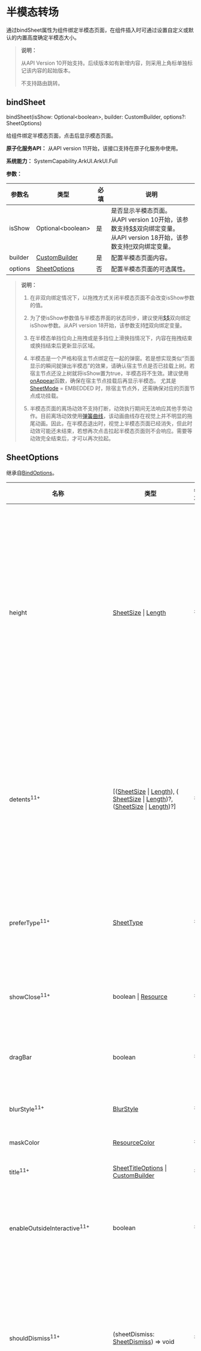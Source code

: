 # 半模态转场

通过bindSheet属性为组件绑定半模态页面，在组件插入时可通过设置自定义或默认的内置高度确定半模态大小。

>  **说明：**
>
>  从API Version 10开始支持。后续版本如有新增内容，则采用上角标单独标记该内容的起始版本。
>
>  不支持路由跳转。

## bindSheet

bindSheet(isShow: Optional\<boolean\>, builder: CustomBuilder, options?: SheetOptions)

给组件绑定半模态页面，点击后显示模态页面。

**原子化服务API：** 从API version 11开始，该接口支持在原子化服务中使用。

**系统能力：** SystemCapability.ArkUI.ArkUI.Full

**参数：** 

| 参数名  | 类型                                        | 必填 | 说明                                                         |
| ------- | ------------------------------------------- | ---- | ------------------------------------------------------------ |
| isShow  | Optional\<boolean\>                          | 是   | 是否显示半模态页面。<br/>从API version 10开始，该参数支持[$$](../../../ui/state-management/arkts-two-way-sync.md)双向绑定变量。<br />从API version 18开始，该参数支持[!!](../../../ui/state-management/arkts-new-binding.md#组件参数双向绑定)双向绑定变量。|
| builder | [CustomBuilder](ts-types.md#custombuilder8) | 是   | 配置半模态页面内容。                                         |
| options | [SheetOptions](#sheetoptions)               | 否   | 配置半模态页面的可选属性。                                   |

> **说明：**
>
> 1. 在非双向绑定情况下，以拖拽方式关闭半模态页面不会改变isShow参数的值。
>
> 2. 为了使isShow参数值与半模态界面的状态同步，建议使用[$$](../../../ui/state-management/arkts-two-way-sync.md)双向绑定isShow参数。从API version 18开始，该参数支持[!!](../../../ui/state-management/arkts-new-binding.md#组件参数双向绑定)双向绑定变量。
>
> 3. 在半模态单挡位向上拖拽或是多挡位上滑换挡情况下，内容在拖拽结束或换挡结束后更新显示区域。
>
> 4. 半模态是一个严格和宿主节点绑定在一起的弹窗。若是想实现类似“页面显示的瞬间就弹出半模态”的效果，请确认宿主节点是否已挂载上树。若宿主节点还没上树就将isShow置为true，半模态将不生效。建议使用[onAppear](ts-universal-events-show-hide.md#onappear)函数，确保在宿主节点挂载后再显示半模态。
> 尤其是 [SheetMode](#sheetmode12枚举说明) = EMBEDDED 时，除宿主节点外，还需确保对应的页面节点成功挂载。
>
> 5. 半模态页面的离场动效不支持打断，动效执行期间无法响应其他手势动作。目前离场动效使用[弹簧曲线](../../../ui/arkts-spring-curve.md)，该动画曲线存在视觉上并不明显的拖尾动画。因此，在半模态退出时，视觉上半模态页面已经消失，但此时动效可能还未结束，若想再次点击拉起半模态页面则不会响应。需要等动效完全结束后，才可以再次拉起。
>
## SheetOptions

继承自[BindOptions](#bindoptions)。

| 名称              | 类型                                       | 必填   | 说明              |
| --------------- | ---------------------------------------- | ---- | --------------- |
| height          | [SheetSize](#sheetsize枚举说明)&nbsp;\|&nbsp;[Length](ts-types.md#length) | 否    | 半模态高度，默认是LARGE。<br/>**说明：**<br/>API version 12之前，底部弹窗横屏时该属性设置无效，高度为距离屏幕顶部8vp。<br/>API version 12开始，底部弹窗横屏时该属性设置生效，最大高度为距离屏幕顶部8vp。<br/>API version 14开始，底部弹窗横屏时，无状态栏则最大高度为距离屏幕顶部8vp，有状态栏则最大高度为距离状态栏8vp。<br/>底部弹窗时，当设置detents时，该属性设置无效。<br/>底部弹窗竖屏时，最大高度为距离状态栏8vp。<br />居中弹窗和跟手弹窗设置类型为SheetSize.LARGE和SheetSize.MEDIUM无效，显示默认高度560vp。居中弹窗和跟手弹窗最小高度为320vp，最大高度为窗口短边的90%。当使用Length设置的高度和使用SheetSize.FIT_CONTENT自适应的高度大于最大高度，则显示最大高度，小于最小高度，则显示最小高度。<br/>**原子化服务API：** 从API version 11开始，该接口支持在原子化服务中使用。 |
| detents<sup>11+</sup> | [([SheetSize](#sheetsize枚举说明) \| [Length](ts-types.md#length)), ( [SheetSize](#sheetsize枚举说明) \| [Length](ts-types.md#length))?, ([SheetSize](#sheetsize枚举说明) \| [Length](ts-types.md#length))?] | 否 | 半模态页面的切换高度档位。<br/>**说明：**<br/>从API version 12开始，底部弹窗横屏时该属性设置生效。<br/>底部弹窗竖屏生效，元组中第一个高度为初始高度。<br />面板可跟手滑动切换档位，松手后是否滑动至目标档位有两个判断条件：速度和距离。速度超过阈值，则执行滑动至与手速方向一致的目标档位；速度小于阈值，则引入距离判断条件，当位移距离>当前位置与目标位置的1/2，滑动至与手速方向一致的目标档位，位移距离当前位置与目标位置的1/2，返回至当前档位。速度阈值：1000，距离阈值：50%。<br/>**原子化服务API：** 从API version 12开始，该接口支持在原子化服务中使用。 |
| preferType<sup>11+</sup> | [SheetType](#sheettype11枚举说明) | 否 | 半模态页面的样式。<br/>**说明：**<br/>半模态在不同窗口所支持的显示类型：<br/>1. 宽度 < 600vp：底部。<br/>2. 600vp <= 宽度 < 840vp：底部、居中、跟手。默认居中样式。<br/>3. 宽度 >= 840vp：底部、居中、跟手。默认跟手样式。<br/>**原子化服务API：** 从API version 12开始，该接口支持在原子化服务中使用。 |
| showClose<sup>11+</sup> | boolean \| [Resource](ts-types.md#resource) | 否 | 是否显示关闭图标，默认显示。<br/> 2in1设备默认无按钮底板。<br/>**说明：**<br/>Resource需要为boolean类型。<br/>**原子化服务API：** 从API version 12开始，该接口支持在原子化服务中使用。 |
| dragBar         | boolean                                  | 否    | 是否显示控制条。<br/>**说明：**<br/>半模态面板的detents属性设置多个不同高度并且设置生效时，默认显示控制条。否则不显示控制条。<br/>**原子化服务API：** 从API version 11开始，该接口支持在原子化服务中使用。 |
| blurStyle<sup>11+</sup> | [BlurStyle](ts-universal-attributes-background.md#blurstyle9) | 否 | 半模态面板的模糊背景。默认无模糊背景。<br/>**原子化服务API：** 从API version 12开始，该接口支持在原子化服务中使用。 |
| maskColor | [ResourceColor](ts-types.md#resourcecolor) | 否 | 半模态页面的背景蒙层颜色。<br/>**原子化服务API：** 从API version 11开始，该接口支持在原子化服务中使用。 |
| title<sup>11+</sup> | [SheetTitleOptions](#sheettitleoptions11) \| [CustomBuilder](ts-types.md#custombuilder8) | 否 | 半模态面板的标题。<br/>**原子化服务API：** 从API version 12开始，该接口支持在原子化服务中使用。 |
| enableOutsideInteractive<sup>11+</sup> | boolean | 否 | 半模态所在页面是否允许交互。<br/>**说明：**<br/>设置为true时允许交互，不显示蒙层；设置为false时不允许交互，显示蒙层；若不进行设置，默认底部弹窗与居中弹窗不允许交互，跟手弹窗允许交互。当设置为true时，maskColor设置无效。<br/>**原子化服务API：** 从API version 12开始，该接口支持在原子化服务中使用。 |
| shouldDismiss<sup>11+</sup> | (sheetDismiss: [SheetDismiss](#sheetdismiss11)) => void | 否 | 半模态页面交互式关闭回调函数。<br/>**说明：**<br/>当用户执行下拉关闭、触发back事件、点击遮罩层关闭或关闭按钮的交互操作时，如果已注册回调函数，模态窗口将不会立即关闭。要关闭半模态，需在回调函数中调用shouldDismiss.dismiss()方法来实现。<br/>如果不注册该回调函数，则用户执行下拉关闭、触发back事件、点击遮罩层关闭或关闭按钮的交互操作时，正常关闭半模态，无其他行为。<br/>建议在[二次确认](../../../ui/arkts-sheet-page.md#二次确认能力)场景使用。<br/>**原子化服务API：** 从API version 12开始，该接口支持在原子化服务中使用。 |
| onWillDismiss<sup>12+</sup> | [DismissSheetAction](#dismisssheetaction12) | 否    | 半模态页面的交互式关闭回调函数允许开发者注册，以获取关闭操作的类型，并决定是否关闭半模态状态。<br/>**说明：**<br />当用户触发关闭操作时，若已注册回调函数，则不会立即关闭页面，而是由开发者通过回调函数中的[reason](../js-apis-promptAction.md#dismissreason12枚举说明)参数判断关闭操作的类型，进而根据具体原因自主选择是否关闭半模态页面。<br/>如果不注册该回调函数，则用户执行关闭操作时，正常关闭半模态，无其他行为。<br />在onWillDismiss回调中，不能再做onWillDismiss拦截。<br />建议在[二次确认](../../../ui/arkts-sheet-page.md#二次确认能力)场景使用。<br />**原子化服务API：** 从API version 12开始，该接口支持在原子化服务中使用。|
| onWillSpringBackWhenDismiss<sup>12+</sup> | [SpringBackAction](#springbackaction12) | 否    | 半模态页面交互式关闭前控制回弹函数允许开发者注册，以控制半模态页面交互式关闭时的回弹效果。<br/>**说明：**<br />当用户触发执行下拉关闭操作并同时注册该回调函数与shouldDimiss或onWillDismiss时，由开发者控制下滑关闭时是否回弹。在回调函数中可以通过调用springBack来实现回弹效果。也可以通过不调用springBack来取消回弹效果。<br />若不注册该回调函数，但注册shouldDimiss或onWillDismiss时，则默认在下滑关闭时，会触发回弹效果，回弹后再根据shouldDimiss或onWillDismiss内的回调行为决定半模态是否关闭。<br />如果不注册该回调函数，且未注册shouldDimiss或onWillDismiss时，默认在下滑关闭时，触发半模态关闭。<br />**原子化服务API：** 从API version 12开始，该接口支持在原子化服务中使用。 |
| onHeightDidChange<sup>12+</sup> | Callback&lt;number&gt; | 否 | 半模态页面高度变化回调函数。<br/>**说明：**<br/>底部弹窗时，只有档位变化和拖拽跟手才返回每一帧高度，拉起半模态和避让软键盘只返回最后的高度，其他弹窗只在半模态拉起返回最后高度。<br/>返回值为px。 <br/>**原子化服务API：** 从API version 12开始，该接口支持在原子化服务中使用。|
| onDetentsDidChange<sup>12+</sup> | Callback&lt;number&gt; | 否 | 半模态页面档位变化回调函数。<br/>**说明：**<br/>底部弹窗时，档位变化返回最后的高度。<br/>返回值为px。 <br/>**原子化服务API：** 从API version 12开始，该接口支持在原子化服务中使用。|
| onWidthDidChange<sup>12+</sup> | Callback&lt;number&gt; | 否 | 半模态页面宽度变化回调函数。<br/>**说明：**<br/>宽度变化时返回最后的宽度。<br/>返回值为px。 <br/>**原子化服务API：** 从API version 12开始，该接口支持在原子化服务中使用。|
| onTypeDidChange<sup>12+</sup> | Callback&lt;[SheetType](#sheettype11枚举说明)&gt; | 否 | 半模态页面形态变化回调函数。<br/>**说明：**<br/>形态变化时返回最后的形态。<br/>**原子化服务API：** 从API version 12开始，该接口支持在原子化服务中使用。|
| borderWidth<sup>12+</sup> | [Dimension](ts-types.md#dimension10)&nbsp;\|&nbsp;[EdgeWidths](ts-types.md#edgewidths9)&nbsp;\|&nbsp;[LocalizedEdgeWidths](ts-types.md#localizededgewidths12)<sup>12+</sup>  | 否 | 设置半模态页面的边框宽度。<br />可分别设置4个边框宽度。<br />默认值：0<br /> 百分比参数方式：以父元素半模态页面宽的百分比来设置半模态页面的边框宽度。<br />当半模态页面左边框和右边框大于半模态页面宽度，半模态页面上边框和下边框大于半模态页面高度，显示可能不符合预期。<br />**说明：**<br />底部弹窗时，底部边框宽度设置无效。 <br/>**原子化服务API：** 从API version 12开始，该接口支持在原子化服务中使用。 |
| borderColor<sup>12+</sup> | [ResourceColor](ts-types.md#resourcecolor)&nbsp;\|&nbsp;[EdgeColors](ts-types.md#edgecolors9)&nbsp;\|&nbsp;[LocalizedEdgeColors](ts-types.md#localizededgecolors12)<sup>12+</sup>  | 否 | 设置半模态页面的边框颜色。<br/>默认值：Color.Black<br/> 如果使用borderColor属性，需要和borderWidth属性一起使用。 <br />**说明：**<br />底部弹窗时，底部边框颜色设置无效。 <br/>**原子化服务API：** 从API version 12开始，该接口支持在原子化服务中使用。 |
| borderStyle<sup>12+</sup> | [BorderStyle](ts-appendix-enums.md#borderstyle)&nbsp;\|&nbsp;[EdgeStyles](ts-types.md#edgestyles9)  | 否 | 设置半模态页面的边框样式。<br/>默认值：BorderStyle.Solid<br/>如果使用borderStyle属性，需要和borderWidth属性一起使用。 <br />**说明：**<br />底部弹窗时，底部边框样式设置无效。 <br/>**原子化服务API：** 从API version 12开始，该接口支持在原子化服务中使用。 |
| width<sup>12+</sup> | [Dimension](ts-types.md#dimension10)   | 否 | 设置半模态页面的宽度。<br /> 百分比参数方式：以父元素宽的百分比来设置半模态页面的宽度。<br/>**原子化服务API：** 从API version 12开始，该接口支持在原子化服务中使用。|
| shadow<sup>12+</sup> | [ShadowOptions](ts-universal-attributes-image-effect.md#shadowoptions对象说明)&nbsp;\|&nbsp;[ShadowStyle](ts-universal-attributes-image-effect.md#shadowstyle10枚举说明)   | 否 | 设置半模态页面的阴影。<br />2in1设备默认值：ShadowStyle.OUTER_FLOATING_SM。 <br/>**原子化服务API：** 从API version 12开始，该接口支持在原子化服务中使用。|
| uiContext<sup>12+</sup> | [UIContext](../js-apis-arkui-UIContext.md#uicontext)   | 否 | 在UIContext实例对应的窗口中显示半模态。<br />**说明：**<br />使用[openBindSheet](../js-apis-arkui-UIContext.md#openbindsheet12)启动的半模态页面，不支持设置、更新该属性。<br/>**原子化服务API：** 从API version 12开始，该接口支持在原子化服务中使用。|
| mode<sup>12+</sup> | [SheetMode](#sheetmode12枚举说明)   | 否 | 设置半模态页面的显示层级。<br/>默认值：SheetMode.OVERLAY<br />**说明：**<br /> 1. 半模态显示期间mode属性不支持动态切换，两种模式的显示层级完全不同，无法做到显示期间同一个半模态从一个层级变换到另一个层级。建议在使用时明确诉求固定mode值。 <br/> 2. 设置SheetMode.EMBEDDED时不支持设置UIContext属性，两者对应的半模态显示层级效果互相冲突。<br />3. 使用[openBindSheet](../js-apis-arkui-UIContext.md#openbindsheet12)启动半模态页面，若未传入有效的targetId，则不支持设置为SheetMode.EMBEDDED，默认为SheetMode.OVERLAY。<br/>**原子化服务API：** 从API version 12开始，该接口支持在原子化服务中使用。 |
| scrollSizeMode<sup>12+</sup> | [ScrollSizeMode](#scrollsizemode12枚举说明)   | 否 | 设置半模态面板滑动时，内容区域刷新时机。<br/>默认值：ScrollSizeMode.FOLLOW_DETENT |
| keyboardAvoidMode<sup>13+</sup> | [SheetKeyboardAvoidMode](#sheetkeyboardavoidmode13枚举说明) | 否 | 设置半模态激活输入法时对软键盘的避让方式。<br/> **默认值：** TRANSLATE_AND_SCROLL<br/>**原子化服务API：** 从API version 13开始，该接口支持在原子化服务中使用。 |
| enableHoverMode<sup>14+</sup>              | boolean | 否   | 是否响应悬停态。<br />默认值：false，默认不响应。<br />**说明：**<br />底部弹窗样式和跟手弹窗样式不响应悬停态。|
| hoverModeArea<sup>14+</sup>              | [HoverModeAreaType](ts-appendix-enums.md#hovermodeareatype14) | 否   | 悬停态下弹窗默认展示区域。<br />默认值：HoverModeAreaType.BOTTOM_SCREEN |
| radius<sup>15+</sup> | [LengthMetrics](../js-apis-arkui-graphics.md#lengthmetrics12)&nbsp;\|&nbsp;[BorderRadiuses](ts-types.md#borderradiuses9)&nbsp;\|&nbsp;[LocalizedBorderRadiuses](ts-types.md#LocalizedBorderRadiuses12) | 否 | 设置半模态页面圆角半径。<br/>不建议设置4个圆角大小不相等，圆角大小相等时面板视觉体验最佳。<br/>**默认值**：32vp<br/>**说明：**<br/>1. 根据设置的圆角半径值显示，如果未设置，则使用默认值。底部样式不显示半模态底部2个圆角，即使设置了底部2个圆角也不生效。<br/>2. 分别设置4个方向的圆角半径后，如果某个方向的值异常，异常方向的圆角值重置为默认值，非异常方向的圆角值为已设置的值。统一设置4个方向的圆角时，如果设置的值异常，4个方向的圆角都重置为默认值。<br/>3. 半径设置为百分比时，以半模态页面的宽度为基准。<br/>4. 当圆角的半径大于半模态页面宽度一半时，圆角的半径取值为半模态页面宽度的一半。<br/>5. 当半模态页面高度过小且圆角半径设置过大时，可能导致显示异常。<br/>**原子化服务API：** 从API version 15开始，该接口支持在原子化服务中使用。 |
| detentSelection<sup>15+</sup>         <br> | [SheetSize](#sheetsize枚举说明)&nbsp;\|&nbsp;[Length](ts-types.md#length) | 否    | 支持非手势切换挡位。<br />**默认值：** detents[0]。<br/>**说明：**<br/>1. 该接口取值范围为detents数组范围，若设值非detents范围，该接口无效。<br/>2. 当设置SheetSize.FIT_CONTENT时，该接口无效。<br>3. 不建议手势切换挡位与该接口切换挡位同时生效使用。<br/>**原子化服务API：** 从API version 15开始，该接口支持在原子化服务中使用。 |
| placement<sup>18+</sup> | [Placement](ts-appendix-enums.md#placement8) | 否 | 设置半模态popup样式弹窗相对于目标的显示位置。<br />默认值：Placement.Bottom<br />**说明：** <br /> 1. popup样式弹窗在确保指定位置能容纳弹窗尺寸的前提下，优先依据设定的placement展示弹窗。若不可行，则遵循先垂直翻转，后尝试90°水平旋转的规则调整显示位置，以预设方向为下方为例，调整顺序依次为：下、上、右、左。<br />2. 如果设置的对齐方式导致组件布局超出窗口范围，将根据该对齐方式在水平或垂直方向上进行位移，直至组件完全显示在窗口内。<br />3. 如果在四个方向上均无法容纳当前的popup样式弹窗，处理方式遵循开发者设置的placementOnTarget属性：<br />1）若属性值为true，将依据设定的placement，向其镜像方向平移，直至弹窗能够完全显示。<br />2）若属性值为false，则在四个方向中，选择能够完全展示弹窗宽度且剩余高度最大的方向，通过调整半模态高度以适应当前方向，确保弹窗能够放下，同时保持预设placement对应的对齐方式不变。 <br />**原子化服务API：** 从API version 18开始，该接口支持在原子化服务中使用。 |
| placementOnTarget<sup>18+</sup> | Boolean | 否 | 半模态popup样式弹窗在当前窗口下，四个方向均无法容纳该弹窗大小时，设置是否允许其覆盖在目标节点上。<br /> 默认值：true <br />**原子化服务API：** 从API version 18开始，该接口支持在原子化服务中使用。|
| effectEdge<sup>18+</sup> | number | 否 | 设置半模态面板边缘滚动，支持单边生效。<br/>**默认值**：默认双边生效，即[EffectEdge](ts-container-scrollable-common.md#effectedge18枚举说明).START \| [EffectEdge](ts-container-scrollable-common.md#effectedge18枚举说明).END（即数值3）。<br />**说明：**<br />1. 仅上边缘生效：[EffectEdge](ts-container-scrollable-common.md#effectedge18枚举说明).START。<br/>2. 仅下边缘生效：[EffectEdge](ts-container-scrollable-common.md#effectedge18枚举说明).END。<br/>3. 双边生效：[EffectEdge](ts-container-scrollable-common.md#effectedge18枚举说明).START \| [EffectEdge](ts-container-scrollable-common.md#effectedge18枚举说明).END（即数值3）。<br/>4. 双边不生效：[EffectEdge](ts-container-scrollable-common.md#effectedge18枚举说明).START & [EffectEdge](ts-container-scrollable-common.md#effectedge18枚举说明).END（即数值0）。<br />**原子化服务API：** 从API version 18开始，该接口支持在原子化服务中使用。 |
| showInSubWindow<sup>18+</sup> | boolean                                  | 否    | 半模态是否在子窗中显示。<br>默认值：false，半模态显示在应用内，而非独立子窗口。<br>**说明**：<br>1. showInSubWindow为true的弹窗无法触发显示另一个showInSubWindow为true的弹窗。<br>2. 不建议在showInSubWindow为true的弹窗中使用CalendarPicker、CalendarPickerDialog、DatePickerDialog、TextPickerDialog、TimePickerDialog等picker组件，半模态会影响上述组件行为。<br>3. 半模态显示期间该属性不支持动态切换。<br/>**原子化服务API：** 从API version 18开始，该接口支持在原子化服务中使用。 |

## SheetSize枚举说明

指定半模态的高度。

| 名称                      | 值    | 说明                         |
| ------------------------- | ---- | -------------------------------- |
| MEDIUM                    | 0    | 指定半模态高度为屏幕高度一半。<br />**原子化服务API：** 从API version 11开始，该接口支持在原子化服务中使用。   |
| LARGE                     | 1    | 指定半模态高度几乎为屏幕高度。<br />**原子化服务API：** 从API version 11开始，该接口支持在原子化服务中使用。   |
| FIT_CONTENT<sup>11+</sup> | 2    | 指定半模态高度为适应内容的高度。<br />**原子化服务API：** 从API version 12开始，该接口支持在原子化服务中使用。<br />**说明：**<br />FIT_CONTENT是半模态容器高度去适应孩子builder根节点的布局。此场景下builder根节点的高度不能使用百分比，两者不能相互依赖彼此的布局。 |

## BindOptions

半模态、全模态的公共配置接口。

| 名称            | 类型                                       | 必填 | 说明                     |
| --------------- | ------------------------------------------ | ---- | ------------------------ |
| backgroundColor | [ResourceColor](ts-types.md#resourcecolor) | 否   | 半模态页面的背板颜色。<br />默认值：Color.White。<br />**原子化服务API：** 从API version 11开始，该接口支持在原子化服务中使用。 |
| onWillAppear<sup>12+</sup>        | () => void                                 | 否   | 半模态页面显示（动画开始前）回调函数。**原子化服务API：** 从API version 12开始，该接口支持在原子化服务中使用。 |
| onAppear        | () => void                                 | 否   | 半模态页面显示（动画结束后）回调函数。<br />**原子化服务API：** 从API version 11开始，该接口支持在原子化服务中使用。 |
| onWillDisappear<sup>12+</sup>     | () => void                                 | 否   | 半模态页面回退（动画开始前）回调函数。<br />**说明：**<br />不允许在onWillDisappear函数中修改状态变量，可能会导致组件行为不稳定。**原子化服务API：** 从API version 12开始，该接口支持在原子化服务中使用。 |
| onDisappear     | () => void                                 | 否   | 半模态页面回退（动画结束后）回调函数。<br />**原子化服务API：** 从API version 11开始，该接口支持在原子化服务中使用。 |

## SheetType<sup>11+</sup>枚举说明

半模态弹窗的样式。

**原子化服务API：** 从API version 12开始，该接口支持在原子化服务中使用。

| 名称   | 值   | 说明                                               |
| ------ | ---- | ------------------------------------------------------ |
| BOTTOM | 0    | 底部弹窗。                                             |
| CENTER | 1    | 居中弹窗。                                             |
| POPUP  | 2    | 跟手弹窗。跟手弹窗面板不支持跟手滑动，下滑面板不关闭。 |

## SheetDismiss<sup>11+</sup>

控制半模态的关闭。

**原子化服务API：** 从API version 12开始，该接口支持在原子化服务中使用。

| 名称    | 类型       | 必填 | 说明                                                         |
| ------- | ---------- | ---- | ------------------------------------------------------------ |
| dismiss | () => void | 是   | 半模态面板关闭回调函数。开发者需要退出时调用，不需要退出时无需调用。 |

## SheetTitleOptions<sup>11+</sup>

半模态面板的标题。

**原子化服务API：** 从API version 12开始，该接口支持在原子化服务中使用。

| 名称     | 类型                                   | 必填 | 说明                 |
| -------- | -------------------------------------- | ---- | -------------------- |
| title    | [ResourceStr](ts-types.md#resourcestr) | 是   | 半模态面板的主标题。 |
| subtitle | [ResourceStr](ts-types.md#resourcestr) | 否   | 半模态面板的副标题。 |

## SheetMode<sup>12+</sup>枚举说明

半模态的显示层级模式。

**原子化服务API：** 从API version 12开始，该接口支持在原子化服务中使用。

| 名称                      | 值   | 说明                         |
| ------------------------- | ---- | -------------------------------- |
| OVERLAY                   | 0    | 设置半模态面板在当前UIContext内顶层显示，在所有页面之上。和弹窗类组件显示在一个层级。   |
| EMBEDDED                  | 1    | 设置半模态面板在当前页面内的顶层显示。 <br />**说明：**<br />目前只支持挂载在Page或者NavDestination节点上，若有NavDestination优先挂载在NavDestination上。只支持在这两种页面内顶层显示。<br /> 该模式下新起的页面可以覆盖在半模态弹窗上，页面返回后该半模态依旧存在，半模态面板内容不丢失。 <br /> 该模式下需确保目标页面节点如Page节点已挂载上树，再拉起半模态，否则半模态将无法挂载到对应的页面节点内。|

## ScrollSizeMode<sup>12+</sup>枚举说明

半模态面板上下滑动时的内容更新方式。

| 名称           | 值   | 说明                         |
| ------------------------- | ---- | -------------------------------- |
| FOLLOW_DETENT | 0    | 设置半模态面板跟手滑动结束后更新内容显示区域。   |
| CONTINUOUS    | 1    | 设置半模态面板在滑动过程中持续更新内容显示区域。|

## DismissSheetAction<sup>12+</sup>

半模态关闭前的回调。

**原子化服务API：** 从API version 12开始，该接口支持在原子化服务中使用。

| 名称              | 类型                                       | 必填   | 说明            |
| --------------- | ---------------------------------------- | ---- | ------------- |
| dismiss | function | 是    | 半模态页面关闭回调函数。开发者需要退出页面时调用。 |
| reason | [DismissReason](../js-apis-promptAction.md#dismissreason12枚举说明) | 是    | 返回本次半模态页面退出的操作类型。  |

## SpringBackAction<sup>12+</sup>

控制半模态关闭前的回弹。

| 名称              | 类型                                       | 必填   | 说明            |
| --------------- | ---------------------------------------- | ---- | ------------- |
| springBack | function | 是    | 半模态页面关闭前控制回弹函数，开发者需要半模态回弹时调用。  |

## SheetKeyboardAvoidMode<sup>13+</sup>枚举说明

| 名称           | 值   | 说明                         |
| ------------------------- | ---- | -------------------------------- |
| NONE | 0    | 设置半模态不避让软键盘。   |
| TRANSLATE_AND_RESIZE    | 1    | 设置半模态先上抬面板避让软键盘；<br/>当上抬至最大高度仍不足以避让软键盘时，则通过压缩整体内容完成避让。|
| RESIZE_ONLY    | 2    | 设置半模态通过压缩整体内容避让软键盘。|
| TRANSLATE_AND_SCROLL    | 3    | 设置半模态先上抬面板避让软键盘；<br/>当上抬至最大高度仍不足以避让软键盘时，则通过滚动内容完成避让。|

## 示例
### 示例1（不同高度的半模态弹窗）

该示例通过height设置不同高度的半模态弹窗。

```ts
// xxx.ets
@Entry
@Component
struct SheetTransitionExample {
  @State isShow: boolean = false
  @State sheetHeight: number = 300;

  @Builder
  myBuilder() {
    Column() {
      Button("change height")
        .margin(10)
        .fontSize(20)
        .onClick(() => {
          this.sheetHeight = 500;
        })

      Button("Set Illegal height")
        .margin(10)
        .fontSize(20)
        .onClick(() => {
          this.sheetHeight = -1;
        })

      Button("close modal 1")
        .margin(10)
        .fontSize(20)
        .onClick(() => {
          this.isShow = false;
        })
    }
    .width('100%')
    .height('100%')
  }

  build() {
    Column() {
      Button("transition modal 1")
        .onClick(() => {
          this.isShow = true
        })
        .fontSize(20)
        .margin(10)
        .bindSheet($$this.isShow, this.myBuilder(), {
          height: this.sheetHeight,
          backgroundColor: Color.Green,
          onWillAppear: () => {
            console.log("BindSheet onWillAppear.")
          },
          onAppear: () => {
            console.log("BindSheet onAppear.")
          },
          onWillDisappear: () => {
            console.log("BindSheet onWillDisappear.")
          },
          onDisappear: () => {
            console.log("BindSheet onDisappear.")
          }
        })
    }
    .justifyContent(FlexAlign.Center)
    .width('100%')
    .height('100%')
  }
}
```

![zh-cn_sheet](figures/zh-cn_sheet1.gif)

### 示例2（设置三个不同高度的档位）

使用bindSheet的detents属性设置三个不同高度的档位。
1、dragBar拖拽条只在多个档位高度时生效；
2、区别于height属性在不同时刻设置不同档位的能力，多档位能力有手势切换档位高度的效果，且更适合固定高度区间的场景；
3、若高度范围不确定，且可能存在大于3个不同高度的场景，不建议使用detents属性。

```ts
// xxx.ets
@Entry
@Component
struct SheetTransitionExample {
  @State isShow: boolean = false

  @Builder
  myBuilder() {
    Column() {
      Button("content1")
        .margin(10)
        .fontSize(20)

      Button("content2")
        .margin(10)
        .fontSize(20)
    }
    .width('100%')
  }

  build() {
    Column() {
      Button("transition modal 1")
        .onClick(() => {
          this.isShow = true
        })
        .fontSize(20)
        .margin(10)
        .bindSheet($$this.isShow, this.myBuilder(), {
          detents: [SheetSize.MEDIUM, SheetSize.LARGE, 200],
          blurStyle: BlurStyle.Thick,
          showClose: true,
          title: { title: "title", subtitle: "subtitle" },
        })
    }
    .justifyContent(FlexAlign.Start)
    .width('100%')
    .height('100%')
  }
}
```

![zh-cn_sheet](figures/zh-cn_sheet2.gif)

### 示例3（使用边框宽度和颜色）

bindSheet属性的borderWidth、borderColor属性值使用LocalizedEdgeWidths类型和LocalizedEdgeColors类型。

```ts
// xxx.ets
import { LengthMetrics } from '@kit.ArkUI'

@Entry
@Component
struct SheetTransitionExample {
  @State isShow: boolean = false

  @Builder
  myBuilder() {
    Column() {
      Button("content1")
        .margin(10)
        .fontSize(20)

      Button("content2")
        .margin(10)
        .fontSize(20)
    }
    .width('100%')
  }

  build() {
    Column() {
      Button("transition modal 1")
        .onClick(() => {
          this.isShow = true
        })
        .fontSize(20)
        .margin(10)
        .bindSheet($$this.isShow, this.myBuilder(), {
          detents: [SheetSize.MEDIUM, SheetSize.LARGE, 200],
          backgroundColor: Color.Gray,
          blurStyle: BlurStyle.Thick,
          showClose: true,
          title: { title: "title", subtitle: "subtitle" },
          borderWidth: { top: LengthMetrics.vp(10), start: LengthMetrics.vp(10), end: LengthMetrics.vp(20) },
          borderColor: { top: Color.Pink, start: Color.Blue, end: Color.Yellow },
        })
    }
    .justifyContent(FlexAlign.Start)
    .width('100%')
    .height('100%')
  }
}
```

从左至右显示语言模式示例图

![zh-cn_sheet](figures/zh-cn_sheet3_ltr.png)

从右至左显示语言模式示例图

![zh-cn_sheet](figures/zh-cn_sheet3_rtl.png)

### 示例4（使用关闭回调函数）

bindSheet注册onWillDismiss与onWillSpringBackWhenDismiss。

```ts
// xxx.ets
@Entry
@Component
struct bindSheetExample {
  @State isShow: Boolean = false;

  @Builder
  myBuilder() {
    Column() {
      Button() {
        Text("CONTEXT")
      }.height(50)
    }
  }

  build() {
    Column() {
      Button("NoRegisterSpringback")
        .onClick(() => {
          this.isShow = true
        })
        .fontSize(20)
        .margin(10)
        .bindSheet($$this.isShow, this.myBuilder(), {
          height: SheetSize.MEDIUM,
          blurStyle: BlurStyle.Thick,
          showClose: true,
          title: { title: "title", subtitle: "subtitle" },
          preferType: SheetType.CENTER,


          onWillDismiss: ((DismissSheetAction: DismissSheetAction) => {
            if (DismissSheetAction.reason == DismissReason.SLIDE_DOWN) {
              DismissSheetAction.dismiss() //注册dismiss行为
            }
          }),

          onWillSpringBackWhenDismiss: ((SpringBackAction: SpringBackAction) => {
            //没有注册springBack, 下拉半模态页面无回弹行为
            //SpringBackAction.springBack()
          }),
        })
    }
  }
}
```
![zh-cn_sheet](figures/zh-cn_sheet4.gif)

### 示例5（设置内容区刷新时机）

ScrollSizeMode.CONTINUOUS 持续更新内容适合detents多档位切换场景。
建议在builder内减少UI加载耗时的操作，滑动时内容实时刷新对性能要求较高。

```ts
// xxx.ets
@Entry
@Component
struct Index {
  @State isShow: boolean = false;

  @Builder
  myBuilder() {
    Column() {
      Column()
        .backgroundColor(Color.Blue)
        .height(200)
        .width('100%')
      Column()
        .backgroundColor(Color.Green)
        .height(200)
        .width('100%')
    }
  }

  build() {
    Column() {
      Button('BindSheet')
        .onClick(() => {
          this.isShow = true;
        })
        .bindSheet($$this.isShow, this.myBuilder(), {
          detents: [300, 600, 900],
          uiContext: this.getUIContext(),
          mode: SheetMode.OVERLAY,
          scrollSizeMode: ScrollSizeMode.CONTINUOUS,
          backgroundColor: Color.Orange,
          title: { title: 'Title', subtitle: 'Subtitle' }
        })
    }
    .justifyContent(FlexAlign.Center)
    .width('100%')
    .height('100%')
  }
}
```
跟手触发档位切换时，松手才触发面板内容高度刷新

![zh-cn_sheet](figures/zh-cn_sheet5_ltr.gif)

跟手触发档位切换时，跟手时期就会触发面板内容高度刷新

![zh-cn_sheet](figures/zh-cn_sheet5_rtl.gif)

### 示例6（设置压缩模态内容）

通过设置SheetKeyboardAvoidMode为RESIZE_ONLY，当键盘高度变化时，根据高度变化实现滚动组件的滚动。

```ts
//xxx.ets
import window from '@ohos.window';
import { BusinessError } from '@ohos.base';

@Entry
@Component
struct ListenKeyboardHeightChange {
  @State isShow: boolean = false;
  @State avoidMode: SheetKeyboardAvoidMode = SheetKeyboardAvoidMode.RESIZE_ONLY;
  scroller = new Scroller();
  private arr: number[] = [0, 1, 2, 3, 4, 5, 6];
  windowClass: window.Window | undefined = undefined;

  aboutToAppear(): void {
    try {
      window.getLastWindow(this.getUIContext().getHostContext(), (err: BusinessError, data) => {
        const errCode: number = err.code;
        if (errCode) {
          console.error(`Failed to obtain the top window, Cause code: ${err.code}, message: ${err.message}`);
          return;
        }
        this.windowClass = data;
        try {
          if (this.windowClass !== undefined) {
            console.log('success in listen height change');
            this.windowClass.on('keyboardHeightChange', this.callback);
          }
        } catch (exception) {
          console.error(`Failed to enable the listener for keyboard height changes, Cause code: ${exception.code}, message: ${exception.message}`);
        }
        console.info('Succeeded in obtaining the top window. Data: ' + JSON.stringify(data));
      });
    } catch (exception) {
      console.error(`Failed to obtain the top window, Cause code: ${exception.code}, message: ${exception.message}`);
    }
  }

  callback = (height: number) => {
    console.log('height change: ' + height);
    if (height !== 0) {
      this.scroller.scrollTo({
        xOffset: 0, yOffset: height + this.scroller.currentOffset().yOffset,
        animation: { duration: 1000, curve: Curve.Ease, canOverScroll: false }
      });
    }
  }

  @Builder
  myBuilder() {
    Scroll(this.scroller) {
      Column() {
        ForEach(this.arr, (item: number) => {
          Row() {
            Text(item.toString())
              .width('80%')
              .height(60)
              .backgroundColor('#3366CC')
              .borderRadius(15)
              .fontSize(16)
              .textAlign(TextAlign.Center)
              .margin({ top: 5 })
          }
        }, (item: number) => item.toString())

        TextInput().height('100')

        Flex({ alignItems: ItemAlign.End }) {
          Row() {
            Button("click")
              .margin(10)
              .fontSize(20)
              .width('45%')

            Button("cancel")
              .margin(10)
              .fontSize(20)
              .width('45%')
          }.width('100%')
        }.height(100)
      }.margin({ right: 15, bottom: 50 })
    }
    .height('100%')
    .scrollBar(BarState.On)
    .scrollable(ScrollDirection.Vertical)
  }

  build() {
    Column() {
      Button("transition modal 1")
        .onClick(() => {
          this.isShow = true
        })
        .fontSize(20)
        .margin(10)
        .bindSheet($$this.isShow, this.myBuilder(), {
          height: 750,
          backgroundColor: Color.Gray,
          blurStyle: BlurStyle.Thick,
          showClose: true,
          title: { title: "title", subtitle: "subtitle" },
          keyboardAvoidMode: SheetKeyboardAvoidMode.RESIZE_ONLY,
        })
    }
    .justifyContent(FlexAlign.Start)
    .width('100%')
    .height('100%')
  }
}
```
![zh-cn_sheet](figures/zh-cn_sheet6.gif)

### 示例7（镜像场景下如何设置圆角属性）

此示例为说明镜像场景而设置了不同的圆角半径，通常不建议开发者设置不同的值，会造成视觉体验不佳。

其中，半模态的radius属性值使用LocalizedBorderRadiuses类型。

```ts
import { LengthMetrics } from '@kit.ArkUI';

@Entry
@Component
struct SheetTransitionExample {
  @State isShow: boolean = false

  @Builder
  myBuilder() {
    Column() {
      Button("content1")
        .margin(10)
        .fontSize(20)

      Button("content2")
        .margin(10)
        .fontSize(20)
    }
    .width('100%')
  }

  build() {
    Column() {
      Button("transition modal 1")
        .onClick(() => {
          this.isShow = true
        })
        .fontSize(20)
        .margin(10)
        .bindSheet($$this.isShow, this.myBuilder(), {
          detents: [SheetSize.MEDIUM, SheetSize.LARGE, 200],
          title: { title: "title", subtitle: "subtitle" },
          radius: { topStart: LengthMetrics.vp(50), topEnd: LengthMetrics.vp(10) },
        })
    }
    .justifyContent(FlexAlign.Start)
    .width('100%')
    .height('100%')
  }
}
```

从左至右显示语言模式示例图

![zh-cn_sheet](figures/zh-cn_sheet7_ltr.png)

从右至左显示语言模式示例图

![zh-cn_sheet](figures/zh-cn_sheet7_rtl.png)
